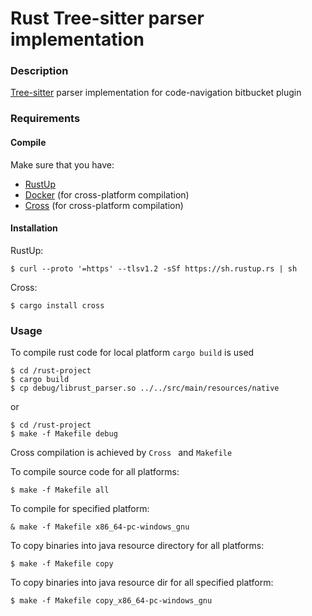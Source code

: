 # Rust Tree-sitter parser implementation

### Description

[Tree-sitter](https://tree-sitter.github.io/tree-sitter/) parser implementation for code-navigation bitbucket plugin

### Requirements

#### Compile
Make sure that you have:
* [RustUp](https://rustup.rs/)
* [Docker](https://docs.docker.com/engine/install/ubuntu/) (for cross-platform compilation)
* [Cross](https://github.com/rust-embedded/cross) (for cross-platform compilation)

#### Installation

RustUp: 
```
$ curl --proto '=https' --tlsv1.2 -sSf https://sh.rustup.rs | sh
```
Cross:
```
$ cargo install cross
```

### Usage
To compile rust code for local platform ``` cargo build ``` is used

```
$ cd /rust-project
$ cargo build
$ cp debug/librust_parser.so ../../src/main/resources/native
```
or
```
$ cd /rust-project
$ make -f Makefile debug
```

Cross compilation is achieved by ```Cross ``` and ``` Makefile ```

To compile source code for all platforms:
```
$ make -f Makefile all
```
To compile for specified platform:
```
& make -f Makefile x86_64-pc-windows_gnu
```

To copy binaries into java resource directory for all platforms:

```
$ make -f Makefile copy
```

To copy binaries into java resource dir for all specified platform:

```
$ make -f Makefile copy_x86_64-pc-windows_gnu
```
